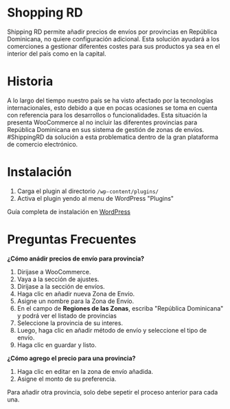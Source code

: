 # Shopping RD

Shipping RD permite añadir precios de envíos por provincias en República Dominicana, no quiere configuración adicional. Esta solución ayudará a los comerciones a gestionar diferentes costes para sus productos ya sea en el interior del país como en la capital.

# Historia

A lo largo del tiempo nuestro país se ha visto afectado por la tecnologías internacionales, esto debido a que en pocas ocasiones se toma en cuenta con referencia para los desarrollos o funcionalidades. Esta situación la presenta WooCommerce al no incluir las diferentes provincias para República Dominicana en sus sistema de gestión de zonas de envíos. #ShippingRD da solución a esta problematica dentro de la gran plataforma de comercio electrónico.
 
# Instalación
 
1. Carga el plugin al directorio `/wp-content/plugins/`
1. Activa el plugin yendo al menu de WordPress "Plugins"

Guía completa de instalación en [WordPress](https://anton.agency/woocommerce-envios-por-provincia-republica-dominicana/ "nuestro blog")
 
# Preguntas Frecuentes 
 
**¿Cómo anádir precios de envío para provincia?**
 
1. Dirijase a WooCommerce.
2. Vaya a la sección de ajustes.
3. Dirijase a la sección de envíos.
4. Haga clic en añadir nueva Zona de Envío.
5. Asigne un nombre para la Zona de Envío.
6. En el campo de **Regiones de las Zonas**, escriba "República Dominicana" y podrá ver el listado de provincias
7. Seleccione la provincia de su interes.
8. Luego, haga clic en añadir método de envío y seleccione el tipo de envío.
9. Haga clic en guardar y listo.
 
**¿Cómo agrego el precio para una provincia?**
 
 1. Haga clic en editar en la zona de envío añadida.
 2. Asigne el monto de su preferencia.


 Para añadir otra provincia, solo debe sepetir el proceso anterior para cada una.
